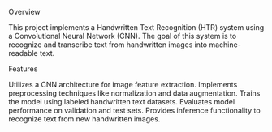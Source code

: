 Overview

This project implements a Handwritten Text Recognition (HTR) system using a Convolutional Neural Network (CNN). The goal of this system is to recognize and transcribe text from handwritten images into machine-readable text.

Features

Utilizes a CNN architecture for image feature extraction.
Implements preprocessing techniques like normalization and data augmentation.
Trains the model using labeled handwritten text datasets.
Evaluates model performance on validation and test sets.
Provides inference functionality to recognize text from new handwritten images.
